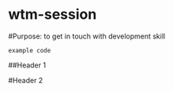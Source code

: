 # wtm-session

#Purpose: 
to get in touch with development skill

```
example code
```


##Header 1

#Header 2
